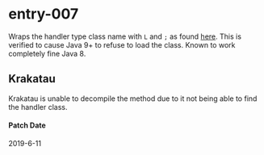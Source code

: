 # entry-007
Wraps the handler type class name with `L` and `;` as found
[here](https://github.com/ItzSomebody/Radon/pull/60). This is verified to cause
Java 9+ to refuse to load the class. Known to work completely fine Java 8.

## Krakatau
Krakatau is unable to decompile the method due to it not being able to find the
handler class.

#### Patch Date
2019-6-11
